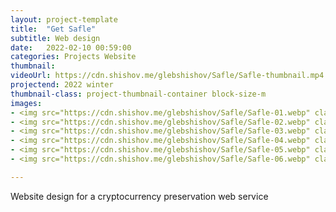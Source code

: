```yaml
---
layout: project-template
title:  "Get Safle"
subtitle: Web design
date:   2022-02-10 00:59:00
categories: Projects Website
thumbnail: 
videoUrl: https://cdn.shishov.me/glebshishov/Safle/Safle-thumbnail.mp4
projectend: 2022 winter
thumbnail-class: project-thumbnail-container block-size-m
images:
- <img src="https://cdn.shishov.me/glebshishov/Safle/Safle-01.webp" class="project-img-parameters img-size-full" alt="Safle-1">
- <img src="https://cdn.shishov.me/glebshishov/Safle/Safle-02.webp" class="project-img-parameters img-size-full" alt="Safle-2">
- <img src="https://cdn.shishov.me/glebshishov/Safle/Safle-03.webp" class="project-img-parameters img-size-full" alt="Safle-3">
- <img src="https://cdn.shishov.me/glebshishov/Safle/Safle-04.webp" class="project-img-parameters img-size-full" alt="Safle-4">
- <img src="https://cdn.shishov.me/glebshishov/Safle/Safle-05.webp" class="project-img-parameters img-size-full" alt="Safle-5">
- <img src="https://cdn.shishov.me/glebshishov/Safle/Safle-06.webp" class="project-img-parameters img-size-full" alt="Safle-6">

---
```


Website design for a cryptocurrency preservation web service